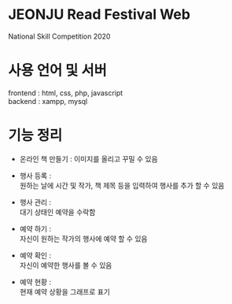 JEONJU Read Festival Web
========================
National Skill Competition 2020

# 사용 언어 및 서버
frontend : html, css, php, javascript   
backend : xampp, mysql

# 기능 정리
 - 온라인 책 만들기 :
     이미지를 올리고 꾸밀 수 있음
    
 - 행사 등록 :   
     원하는 날에 시간 및 작가, 책 제목 등을 입력하여 행사를 추가 할 수 있음
    
 - 행사 관리 :   
     대기 상태인 예약을 수락함
    
 - 예약 하기 :   
     자신이 원하는 작가의 행사에 예약 할 수 있음
    
 - 예약 확인 :   
     자신이 예약한 행사를 볼 수 있음
    
 - 예약 현황 :   
     현재 예약 상황을 그래프로 표기
